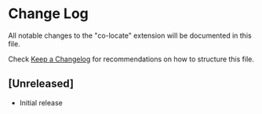 # Change Log

All notable changes to the "co-locate" extension will be documented in this file.

Check [Keep a Changelog](http://keepachangelog.com/) for recommendations on how to structure this file.

## [Unreleased]

- Initial release